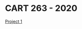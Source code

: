 # CART 263 - 2020

<a href = "https://tonylindorock.github.io/cart263-2020/Projects/P1/index.html"> <p> Project 1 </p> </a>
